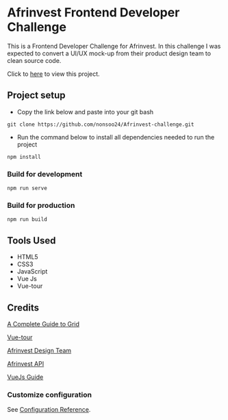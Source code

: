 # Afrinvest Frontend Developer Challenge

This is a Frontend Developer Challenge for Afrinvest. In this challenge I was expected to convert a UI/UX mock-up from their product design team to clean source code.

Click to [here](https://afrinvest-challenge.netlify.app/) to view this project.

## Project setup

- Copy the link below and paste into  your git bash

```git
git clone https://github.com/nonsoo24/Afrinvest-challenge.git
```

- Run the command below to install all dependencies needed to run the project

```npm
npm install
```

### Build for development

```npm
npm run serve
```

### Build for production

```npm
npm run build
```

## Tools Used

- HTML5
- CSS3
- JavaScript
- Vue Js
- Vue-tour

## Credits


[A Complete Guide to Grid](https://css-tricks.com/snippets/css/complete-guide-grid/)

[Vue-tour](https://github.com/pulsardev/vue-tour)

[Afrinvest Design Team](https://henry186360.invisionapp.com/console/share/2P1RQ2A1EU/495394872/play)

[Afrinvest API](https://documenter.getpostman.com/view/1185261/TVev44yu)

[VueJs Guide](https://vuejs.org/v2/guide/)

### Customize configuration

See [Configuration Reference](https://cli.vuejs.org/config/).
